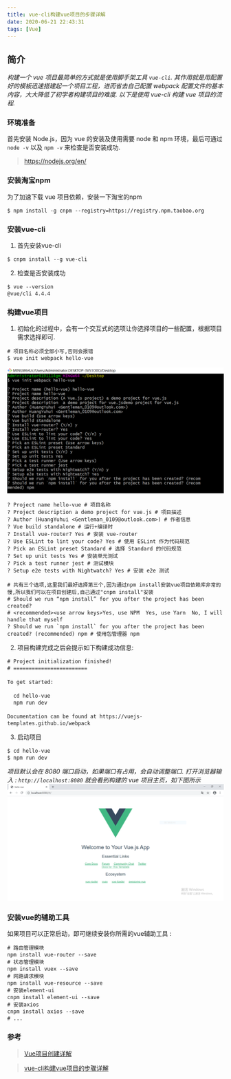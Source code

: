 ```yaml
---
title: vue-cli构建vue项目的步骤详解
date: 2020-06-21 22:43:31
tags: [Vue]
---
```


## 简介
*构建一个 vue 项目最简单的方式就是使用脚手架工具 `vue-cli`. 其作用就是用配置好的模板迅速搭建起一个项目工程，进而省去自己配置 webpack 配置文件的基本内容，大大降低了初学者构建项目的难度. 以下是使用 vue-cli 构建 vue 项目的流程.*

### 环境准备
首先安装 Node.js，因为 vue 的安装及使用需要 node 和 npm 环境，最后可通过 `node -v` 以及 `npm -v` 来检查是否安装成功.
>  https://nodejs.org/en/

### 安装淘宝npm
为了加速下载 vue 项目依赖，安装一下淘宝的npm
```shell
$ npm install -g cnpm --registry=https://registry.npm.taobao.org
```

### 安装vue-cli
1. 首先安装vue-cli
```shell
$ cnpm install --g vue-cli
```

2. 检查是否安装成功
```shell
$ vue --version
@vue/cli 4.4.4
```

### 构建vue项目
1. 初始化的过程中，会有一个交互式的选项让你选择项目的一些配置，根据项目需求选择即可.
```shell
# 项目名称必须全部小写,否则会报错
$ vue init webpack hello-vue
```
![ ](vue-cli构建vue项目的步骤详解/vue-init-webpack-hello-vue.PNG)

```shell
? Project name hello-vue # 项目名称
? Project description a demo project for vue.js # 项目描述
? Author (HuangYuhui <Gentleman_0109@outlook.com>) # 作者信息
? Vue build standalone # 运行+编译时
? Install vue-router? Yes # 安装 vue-router
? Use ESLint to lint your code? Yes # 使用 ESLint 作为代码规范
? Pick an ESLint preset Standard # 选择 Standard 的代码规范
? Set up unit tests Yes # 安装单元测试
? Pick a test runner jest # 测试模块
? Setup e2e tests with Nightwatch? Yes # 安装 e2e 测试

# 共有三个选项,这里我们最好选择第三个,因为通过npm install安装vue项目依赖库非常的慢,所以我们可以在项目创建后,自己通过"cnpm install"安装
# Should we run “npm install” for you after the project has been created?
# <recommended><use arrow keys>Yes, use NPM  Yes, use Yarn  No, I will handle that myself
? Should we run `npm install` for you after the project has been created? (recommended) npm # 使用包管理器 npm
```

2. 项目构建完成之后会提示如下构建成功信息:
```shell
# Project initialization finished!
# ========================

To get started:

  cd hello-vue
  npm run dev

Documentation can be found at https://vuejs-templates.github.io/webpack
```

3. 启动项目
```shell
$ cd hello-vue
$ npm run dev
```

*项目默认会在 8080 端口启动，如果端口有占用，会自动调整端口. 打开浏览器输入 : `http://localhost:8080` 就会看到构建的 vue 项目主页，如下图所示*
![ ](vue-cli构建vue项目的步骤详解/localhost-8080.PNG)

### 安装vue的辅助工具
如果项目可以正常启动，即可继续安装你所需的vue辅助工具 :
```shell
# 路由管理模块
npm install vue-router --save
# 状态管理模块
npm install vuex --save
# 网路请求模块
npm install vue-resource --save
# 安装element-ui
cnpm install element-ui --save
# 安装axios
cnpm install axios --save
# ...
```


### 参考
> [Vue项目创建详解](https://www.cnblogs.com/aizai846/archive/2020/04/05/12634878.html)

> [vue-cli构建vue项目的步骤详解](http://www.uxys.com/html/Vue/20200127/26722.html)
